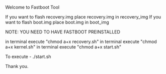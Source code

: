 Welcome to Fastboot Tool

If you want to flash recovery.img place recovery.img in recovery_img
If you want to flash boot.img place boot.img in boot_img

NOTE: YOU NEED TO HAVE FASTBOOT PREINSTALLED
      
in terminal execute "chmod a+x recovery.sh"
in terminal execute "chmod a+x kernel.sh"
in terminal execute "chmod a+x start.sh"

To execute - ./start.sh

Thank you.
